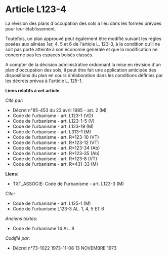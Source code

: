 # Article L123-4

La révision des plans d'occupation des sols a lieu dans les formes prévues pour leur établissement.

Toutefois, un plan approuvé peut également être modifié suivant les règles posées aux alinéas 1er, 4, 5 et 6 de l'article L.
123-3, à la condition qu'il ne soit pas porté atteinte à son économie générale et que la modification ne concerne pas les
espaces boisés classés.

A compter de la décision administrative ordonnant la mise en révision d'un plan d'occupation des sols, il peut être fait une
application anticipée des dispositions du plan en cours d'élaboration dans les conditions définies par les décrets prévus à
l'article L. 125-1.

**Liens relatifs à cet article**

_Cité par_:

  - Décret n°85-453 du 23 avril 1985 - art. 2 (M)
  - Code de l'urbanisme - art. L123-1 (VD)
  - Code de l'urbanisme - art. L123-1-5 (V)
  - Code de l'urbanisme - art. L123-19 (M)
  - Code de l'urbanisme - art. L313-1 (M)
  - Code de l'urbanisme - art. R*123-10 (VT)
  - Code de l'urbanisme - art. R*123-12 (VT)
  - Code de l'urbanisme - art. R*123-34 (Ab)
  - Code de l'urbanisme - art. R*123-35 (Ab)
  - Code de l'urbanisme - art. R*123-8 (VT)
  - Code de l'urbanisme - art. R*431-33 (M)

**Liens**:

  - TXT_ASSOCIE: Code de l'urbanisme - art. L123-3 (M)

_Cite_:

  - Code de l'urbanisme - art. L125-1 (M)
  - Code de l'urbanisme L123-3 AL. 1, 4, 5 ET 6

_Anciens textes_:

  - Code de l'urbanisme 14 AL. 8

_Codifié par_:

  - Décret n°73-1022 1973-11-08 13 NOVEMBRE 1973
